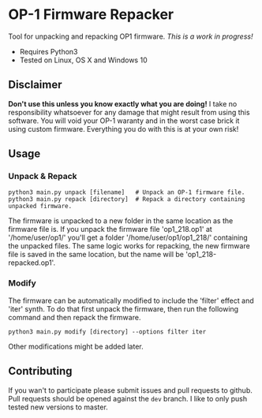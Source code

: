 # OP-1 Firmware Repacker

Tool for unpacking and repacking OP1 firmware. *This is a work in progress!*

 - Requires Python3
 - Tested on Linux, OS X and Windows 10

## Disclaimer

**Don't use this unless you know exactly what you are doing!**
I take no responsibility whatsoever for any damage that might result from using this software.
You will void your OP-1 waranty and in the worst case brick it using custom firmware.
Everything you do with this is at your own risk!


## Usage

### Unpack & Repack

    python3 main.py unpack [filename]   # Unpack an OP-1 firmware file.
    python3 main.py repack [directory]  # Repack a directory containing unpacked firmware.

The firmware is unpacked to a new folder in the same location as the firmware file is.
If you unpack the firmware file 'op1_218.op1' at '/home/user/op1/' you'll get a folder '/home/user/op1/op1_218/' containing the unpacked files.
The same logic works for repacking, the new firmware file is saved in the same location, but the name will be 'op1_218-repacked.op1'.

### Modify

The firmware can be automatically modified to include the 'filter' effect and 'iter' synth.
To do that first unpack the firmware, then run the following command and then repack the firmware.

    python3 main.py modify [directory] --options filter iter

Other modifications might be added later.

## Contributing

If you wan't to participate please submit issues and pull requests to github. Pull requests should be opened against the `dev` branch.
I like to only push tested new versions to master.
